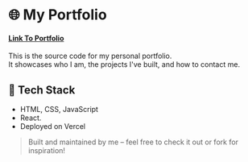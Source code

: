 # 🌐 My Portfolio 
#### [Link To Portfolio](julianportfolio-omega.vercel.app)
This is the source code for my personal portfolio.  
It showcases who I am, the projects I've built, and how to contact me.

## 🚀 Tech Stack

- HTML, CSS, JavaScript
- React.
- Deployed on Vercel


> Built and maintained by me – feel free to check it out or fork for inspiration!

